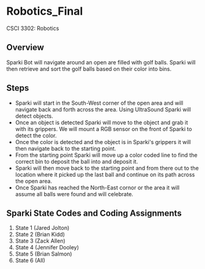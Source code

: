 # Robotics_Final
CSCI 3302: Robotics

## Overview
Sparki Bot will navigate around an open are filled with golf balls. Sparki will then retrieve and sort the golf balls based on their color into bins.

## Steps
* Sparki will start in the South-West corner of the open area and will navigate back and forth across the area. Using UltraSound Sparki will detect objects.
* Once an object is detected Sparki will move to the object and grab it with its grippers. We will mount a RGB sensor on the front of Sparki to detect the color.
* Once the color is detected and the object is in Sparki's grippers it will then navigate back to the starting point.
* From the starting point Sparki will move up a color coded line to find the correct bin to deposit the ball into and deposit it.
* Sparki will then move back to the starting point and from there out to the location where it picked up the last ball and continue on its path across the open area.
* Once Sparki has reached the North-East cornor or the area it will assume all balls were found and will celebrate.

## Sparki State Codes and Coding Assignments
1. State 1 (Jared Jolton)
2. State 2 (Brian Kidd)
3. State 3 (Zack Allen)
4. State 4 (Jennifer Dooley)
5. State 5 (Brian Salmon)
6. State 6 (All) 
